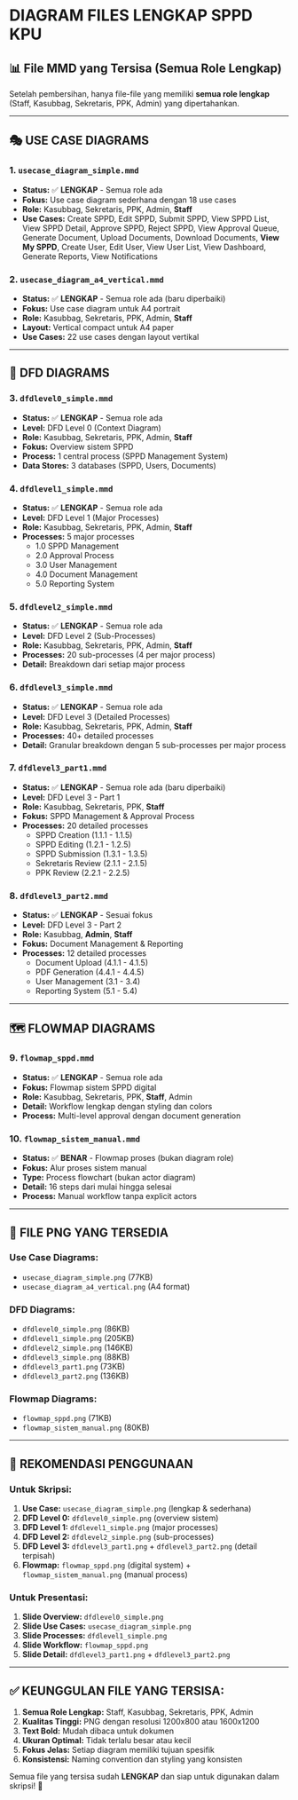 # DIAGRAM FILES LENGKAP SPPD KPU

## 📊 **File MMD yang Tersisa (Semua Role Lengkap)**

Setelah pembersihan, hanya file-file yang memiliki **semua role lengkap** (Staff, Kasubbag, Sekretaris, PPK, Admin) yang dipertahankan.

---

## 🎭 **USE CASE DIAGRAMS**

### **1. `usecase_diagram_simple.mmd`**
- **Status:** ✅ **LENGKAP** - Semua role ada
- **Fokus:** Use case diagram sederhana dengan 18 use cases
- **Role:** Kasubbag, Sekretaris, PPK, Admin, **Staff**
- **Use Cases:** Create SPPD, Edit SPPD, Submit SPPD, View SPPD List, View SPPD Detail, Approve SPPD, Reject SPPD, View Approval Queue, Generate Document, Upload Documents, Download Documents, **View My SPPD**, Create User, Edit User, View User List, View Dashboard, Generate Reports, View Notifications

### **2. `usecase_diagram_a4_vertical.mmd`**
- **Status:** ✅ **LENGKAP** - Semua role ada (baru diperbaiki)
- **Fokus:** Use case diagram untuk A4 portrait
- **Role:** Kasubbag, Sekretaris, PPK, Admin, **Staff**
- **Layout:** Vertical compact untuk A4 paper
- **Use Cases:** 22 use cases dengan layout vertikal

---

## 🔄 **DFD DIAGRAMS**

### **3. `dfdlevel0_simple.mmd`**
- **Status:** ✅ **LENGKAP** - Semua role ada
- **Level:** DFD Level 0 (Context Diagram)
- **Role:** Kasubbag, Sekretaris, PPK, Admin, **Staff**
- **Fokus:** Overview sistem SPPD
- **Process:** 1 central process (SPPD Management System)
- **Data Stores:** 3 databases (SPPD, Users, Documents)

### **4. `dfdlevel1_simple.mmd`**
- **Status:** ✅ **LENGKAP** - Semua role ada
- **Level:** DFD Level 1 (Major Processes)
- **Role:** Kasubbag, Sekretaris, PPK, Admin, **Staff**
- **Processes:** 5 major processes
  - 1.0 SPPD Management
  - 2.0 Approval Process
  - 3.0 User Management
  - 4.0 Document Management
  - 5.0 Reporting System

### **5. `dfdlevel2_simple.mmd`**
- **Status:** ✅ **LENGKAP** - Semua role ada
- **Level:** DFD Level 2 (Sub-Processes)
- **Role:** Kasubbag, Sekretaris, PPK, Admin, **Staff**
- **Processes:** 20 sub-processes (4 per major process)
- **Detail:** Breakdown dari setiap major process

### **6. `dfdlevel3_simple.mmd`**
- **Status:** ✅ **LENGKAP** - Semua role ada
- **Level:** DFD Level 3 (Detailed Processes)
- **Role:** Kasubbag, Sekretaris, PPK, Admin, **Staff**
- **Processes:** 40+ detailed processes
- **Detail:** Granular breakdown dengan 5 sub-processes per major process

### **7. `dfdlevel3_part1.mmd`**
- **Status:** ✅ **LENGKAP** - Semua role ada (baru diperbaiki)
- **Level:** DFD Level 3 - Part 1
- **Role:** Kasubbag, Sekretaris, PPK, **Staff**
- **Fokus:** SPPD Management & Approval Process
- **Processes:** 20 detailed processes
  - SPPD Creation (1.1.1 - 1.1.5)
  - SPPD Editing (1.2.1 - 1.2.5)
  - SPPD Submission (1.3.1 - 1.3.5)
  - Sekretaris Review (2.1.1 - 2.1.5)
  - PPK Review (2.2.1 - 2.2.5)

### **8. `dfdlevel3_part2.mmd`**
- **Status:** ✅ **LENGKAP** - Sesuai fokus
- **Level:** DFD Level 3 - Part 2
- **Role:** Kasubbag, **Admin**, **Staff**
- **Fokus:** Document Management & Reporting
- **Processes:** 12 detailed processes
  - Document Upload (4.1.1 - 4.1.5)
  - PDF Generation (4.4.1 - 4.4.5)
  - User Management (3.1 - 3.4)
  - Reporting System (5.1 - 5.4)

---

## 🗺️ **FLOWMAP DIAGRAMS**

### **9. `flowmap_sppd.mmd`**
- **Status:** ✅ **LENGKAP** - Semua role ada
- **Fokus:** Flowmap sistem SPPD digital
- **Role:** Kasubbag, Sekretaris, PPK, **Staff**, Admin
- **Detail:** Workflow lengkap dengan styling dan colors
- **Process:** Multi-level approval dengan document generation

### **10. `flowmap_sistem_manual.mmd`**
- **Status:** ✅ **BENAR** - Flowmap proses (bukan diagram role)
- **Fokus:** Alur proses sistem manual
- **Type:** Process flowchart (bukan actor diagram)
- **Detail:** 16 steps dari mulai hingga selesai
- **Process:** Manual workflow tanpa explicit actors

---

## 📁 **FILE PNG YANG TERSEDIA**

### **Use Case Diagrams:**
- `usecase_diagram_simple.png` (77KB)
- `usecase_diagram_a4_vertical.png` (A4 format)

### **DFD Diagrams:**
- `dfdlevel0_simple.png` (86KB)
- `dfdlevel1_simple.png` (205KB)
- `dfdlevel2_simple.png` (146KB)
- `dfdlevel3_simple.png` (88KB)
- `dfdlevel3_part1.png` (73KB)
- `dfdlevel3_part2.png` (136KB)

### **Flowmap Diagrams:**
- `flowmap_sppd.png` (71KB)
- `flowmap_sistem_manual.png` (80KB)

---

## 🎯 **REKOMENDASI PENGGUNAAN**

### **Untuk Skripsi:**
1. **Use Case:** `usecase_diagram_simple.png` (lengkap & sederhana)
2. **DFD Level 0:** `dfdlevel0_simple.png` (overview sistem)
3. **DFD Level 1:** `dfdlevel1_simple.png` (major processes)
4. **DFD Level 2:** `dfdlevel2_simple.png` (sub-processes)
5. **DFD Level 3:** `dfdlevel3_part1.png` + `dfdlevel3_part2.png` (detail terpisah)
6. **Flowmap:** `flowmap_sppd.png` (digital system) + `flowmap_sistem_manual.png` (manual process)

### **Untuk Presentasi:**
1. **Slide Overview:** `dfdlevel0_simple.png`
2. **Slide Use Cases:** `usecase_diagram_simple.png`
3. **Slide Processes:** `dfdlevel1_simple.png`
4. **Slide Workflow:** `flowmap_sppd.png`
5. **Slide Detail:** `dfdlevel3_part1.png` + `dfdlevel3_part2.png`

---

## ✅ **KEUNGGULAN FILE YANG TERSISA:**

1. **Semua Role Lengkap:** Staff, Kasubbag, Sekretaris, PPK, Admin
2. **Kualitas Tinggi:** PNG dengan resolusi 1200x800 atau 1600x1200
3. **Text Bold:** Mudah dibaca untuk dokumen
4. **Ukuran Optimal:** Tidak terlalu besar atau kecil
5. **Fokus Jelas:** Setiap diagram memiliki tujuan spesifik
6. **Konsistensi:** Naming convention dan styling yang konsisten

Semua file yang tersisa sudah **LENGKAP** dan siap untuk digunakan dalam skripsi! 🎉 